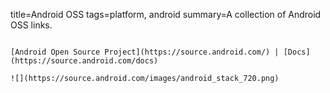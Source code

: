 title=Android OSS
tags=platform, android
summary=A collection of Android OSS links.
~~~~~~

[Android Open Source Project](https://source.android.com/) | [Docs](https://source.android.com/docs)

![](https://source.android.com/images/android_stack_720.png)

